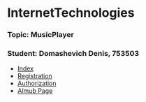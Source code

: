 # InternetTechnologies

### Topic: MusicPlayer

### Student: Domashevich Denis, 753503

 - [Index](https://domash.github.io/InternetTechnologies/MagneetMusic/src/views/registration.html)
 - [Registration](https://domash.github.io/InternetTechnologies/MagneetMusic/src/views/registration.html)
 - [Authorization](https://domash.github.io/InternetTechnologies/MagneetMusic/src/views/authorization.html)
 - [Almub Page](https://domash.github.io/InternetTechnologies/MagneetMusic/src/views/albumPage.html)
